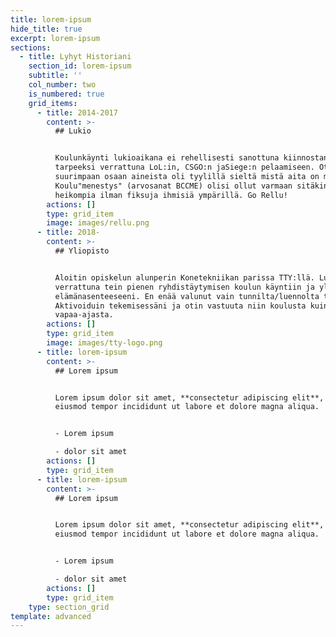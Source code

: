 ```yaml
---
title: lorem-ipsum
hide_title: true
excerpt: lorem-ipsum
sections:
  - title: Lyhyt Historiani
    section_id: lorem-ipsum
    subtitle: ''
    col_number: two
    is_numbered: true
    grid_items:
      - title: 2014-2017
        content: >-
          ## Lukio


          Koulunkäynti lukioaikana ei rehellisesti sanottuna kiinnostanut
          tarpeeksi verrattuna LoL:in, CSGO:n jaSiege:n pelaamiseen. Ote
          suurimpaan osaan aineista oli tyylillä sieltä mistä aita on matalin.
          Koulu"menestys" (arvosanat BCCME) olisi ollut varmaan sitäkin
          heikompia ilman fiksuja ihmisiä ympärillä. Go Rellu!
        actions: []
        type: grid_item
        image: images/rellu.png
      - title: 2018-
        content: >-
          ## Yliopisto


          Aloitin opiskelun alunperin Konetekniikan parissa TTY:llä. Lukioon
          verrattuna tein pienen ryhdistäytymisen koulun käyntiin ja ylipäätään
          elämänasenteeseeni. En enää valunut vain tunnilta/luennolta toiselle.
          Aktivoiduin tekemisessäni ja otin vastuuta niin koulusta kuin
          vapaa-ajasta.
        actions: []
        type: grid_item
        image: images/tty-logo.png
      - title: lorem-ipsum
        content: >-
          ## Lorem ipsum


          Lorem ipsum dolor sit amet, **consectetur adipiscing elit**, sed do
          eiusmod tempor incididunt ut labore et dolore magna aliqua.


          - Lorem ipsum

          - dolor sit amet
        actions: []
        type: grid_item
      - title: lorem-ipsum
        content: >-
          ## Lorem ipsum


          Lorem ipsum dolor sit amet, **consectetur adipiscing elit**, sed do
          eiusmod tempor incididunt ut labore et dolore magna aliqua.


          - Lorem ipsum

          - dolor sit amet
        actions: []
        type: grid_item
    type: section_grid
template: advanced
---
```


